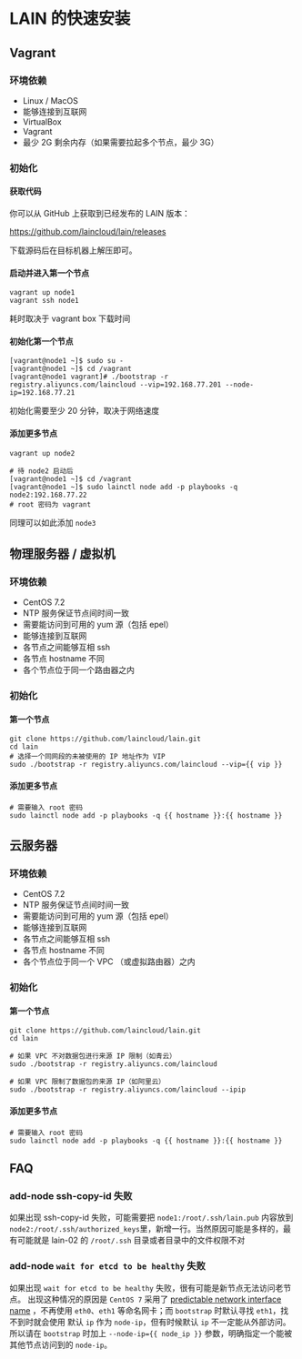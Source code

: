 # LAIN 的快速安装

## Vagrant

### 环境依赖

* Linux / MacOS
* 能够连接到互联网
* VirtualBox
* Vagrant
* 最少 2G 剩余内存（如果需要拉起多个节点，最少 3G）

### 初始化

#### 获取代码

你可以从 GitHub 上获取到已经发布的 LAIN 版本：

https://github.com/laincloud/lain/releases

下载源码后在目标机器上解压即可。


#### 启动并进入第一个节点

```
vagrant up node1
vagrant ssh node1
```

耗时取决于 vagrant box 下载时间

#### 初始化第一个节点

```
[vagrant@node1 ~]$ sudo su -
[vagrant@node1 ~]$ cd /vagrant
[vagrant@node1 vagrant]# ./bootstrap -r registry.aliyuncs.com/laincloud --vip=192.168.77.201 --node-ip=192.168.77.21
```

初始化需要至少 20 分钟，取决于网络速度

#### 添加更多节点

```
vagrant up node2

# 待 node2 启动后
[vagrant@node1 ~]$ cd /vagrant
[vagrant@node1 ~]$ sudo lainctl node add -p playbooks -q node2:192.168.77.22
# root 密码为 vagrant
```

同理可以如此添加 `node3`

## 物理服务器 / 虚拟机
### 环境依赖
* CentOS 7.2
* NTP 服务保证节点间时间一致
* 需要能访问到可用的 yum 源（包括 epel）
* 能够连接到互联网
* 各节点之间能够互相 ssh
* 各节点 hostname 不同
* 各个节点位于同一个路由器之内

### 初始化
#### 第一个节点

```
git clone https://github.com/laincloud/lain.git
cd lain
# 选择一个同网段的未被使用的 IP 地址作为 VIP
sudo ./bootstrap -r registry.aliyuncs.com/laincloud --vip={{ vip }}
```

#### 添加更多节点
```
# 需要输入 root 密码
sudo lainctl node add -p playbooks -q {{ hostname }}:{{ hostname }} 
```

## 云服务器
### 环境依赖
* CentOS 7.2
* NTP 服务保证节点间时间一致
* 需要能访问到可用的 yum 源（包括 epel）
* 能够连接到互联网
* 各节点之间能够互相 ssh
* 各节点 hostname 不同
* 各个节点位于同一个 VPC （或虚拟路由器）之内

### 初始化

#### 第一个节点
```
git clone https://github.com/laincloud/lain.git
cd lain

# 如果 VPC 不对数据包进行来源 IP 限制（如青云）
sudo ./bootstrap -r registry.aliyuncs.com/laincloud

# 如果 VPC 限制了数据包的来源 IP（如阿里云）
sudo ./bootstrap -r registry.aliyuncs.com/laincloud --ipip

```

#### 添加更多节点

```
# 需要输入 root 密码
sudo lainctl node add -p playbooks -q {{ hostname }}:{{ hostname }} 
```

## FAQ

### add-node ssh-copy-id 失败
如果出现 ssh-copy-id  失败，可能需要把 `node1:/root/.ssh/lain.pub` 内容放到 `node2:/root/.ssh/authorized_keys`里，新增一行。当然原因可能是多样的，最有可能就是 lain-02 的 `/root/.ssh` 目录或者目录中的文件权限不对

### add-node `wait for etcd to be healthy` 失败

如果出现 `wait for etcd to be healthy` 失败，很有可能是新节点无法访问老节点。
出现这种情况的原因是 `CentOS 7` 采用了 [predictable network interface
name](https://www.freedesktop.org/wiki/Software/systemd/PredictableNetworkInterfaceNames/)
，不再使用 `eth0`、`eth1` 等命名网卡；而 `bootstrap` 时默认寻找 `eth1`，找不到时就会使用
默认 `ip` 作为 `node-ip`，但有时候默认 `ip` 不一定能从外部访问。所以请在
`bootstrap` 时加上 `--node-ip={{ node_ip }}` 参数，明确指定一个能被其他节点访问到的 `node-ip`。
